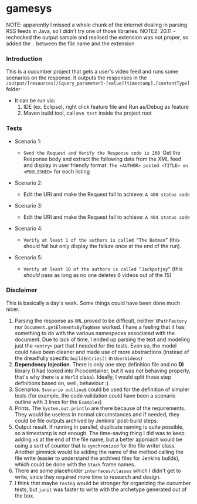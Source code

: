 # gamesys
NOTE: apparently I missed a whole chunk of the internet dealing in parsing RSS feeds in Java, so I didn't try one of those libraries.
NOTE2: 20.11 - rechecked the output sample and realised the extension was not proper, so added the `.` between the file name and the extension
### Introduction
This is a cucumber project that gets a user's video feed and runs some scenarios on the response. It outputs the responses in the `/output/[resources]/[query_parameter]-[value][timestamp].[contentType]` folder
- It can be run via:
  1. IDE (ex. Eclipse), right click feature file and Run as/Debug as feature
  2. Maven build tool, call `mvn test` inside the project root
  
### Tests
- Scenario 1: 
  - ` Send the Request and Verify the Response code is 200 
     `Get the Response body and extract the following data from the XML feed and display in user friendly format:
     `The <AUTHOR> posted <TITLE> on <PUBLISHED>` for each listing
- Scenario 2:
    - Edit the URI and make the Request fail to achieve:
      `A 400 status code`
- Scenario 3:
    - Edit the URI and make the Request fail to achieve:
      `A 404 status code`
- Scenario 4: 
    - `Verify at least 1 of the authors is called “The Batman”` (this should fail but only display the failure once at the end of the run). 
    
- Scenario 5: 
    - `Verify at least 10 of the authors is called “Jackpotjoy”` (this *should* pass as long as no one deletes 6 videos out of the 15)
    
### Disclaimer
This is basically a day's work. 
Some things could have been done much nicer. 
1. Parsing the response as `XML` proved to be difficult, neither `XPathFactory` nor `Document.getElementsByTagName` worked. I have a feeling that it has something to do with the various namespaces associated with the document. Due to lack of time, I ended up parsing the text and modeling just the `<entry>` part that I needed for the tests. Even so, the model could have been cleaner and made use of more abstractions (instead of the dreadfully specific `buildEntries()` in `UserVideos`)
2. **Dependency Injection**. There is only one step definition file and no **DI** library (I had looked into Picocontainer, but it was not behaving properly, that's why there is a `World` class). Ideally, I would split those step definitions based on, well, behaviour :) 
3. Scenarios. `Scenario outline`s could be used for the definition of simpler tests (for example, the code validation could have been a scenario outline with 3 lines for the `Examples`)
4. Prints. The `System.out.println` are there because of the requirements. They would be useless in normal circumstances and if needed, they could be  file outputs archived by Jenkins' post-build steps.
5. Output result. If running in parallel, duplicate naming is quite possible, so a timestamp is not enough. The time-saving thing I did was to keep adding `x`s at the end of the file name, but a better approach would be using a sort of counter that is `synchronized` for the file writer class. Another gimmick would be adding the name of the method calling the file write (easier to understand the archived files for Jenkins builds), which could be done with the `Stack` frame names.
6. There are some placeholder `interfaces/classes` which I didn't get to write, since they required more time to research and design. 
7. I think that maybe `testng` would be stronger for organizing the cucumber tests, but `junit` was faster to write with the archetype generated out of the box.
